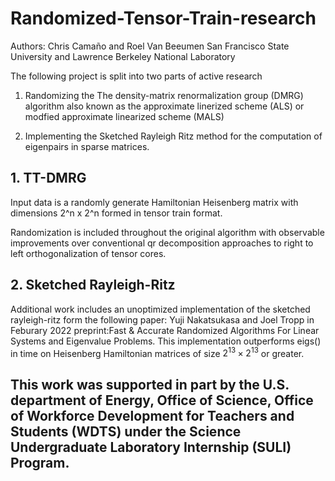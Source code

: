 # Randomized-Tensor-Train-research
Authors: Chris Camaño and Roel Van Beeumen 
San Francisco State University and Lawrence Berkeley National Laboratory 



The following project is split into two parts of active research
1. Randomizing the The density-matrix renormalization group (DMRG) algorithm also known as the approximate linerized scheme (ALS) or modfied approximate linearized scheme (MALS) 

2. Implementing the Sketched Rayleigh Ritz method for the computation of eigenpairs in sparse matrices. 




## 1. TT-DMRG 

Input data is a randomly generate Hamiltonian Heisenberg matrix with dimensions 2^n x 2^n formed in tensor train format. 

Randomization is included throughout the original algorithm with observable improvements over conventional qr decomposition approaches to right to left orthogonalization of tensor cores. 

## 2. Sketched Rayleigh-Ritz 
Additional work includes an unoptimized implementation of  the sketched rayleigh-ritz form the following paper:
Yuji Nakatsukasa and Joel Tropp in Feburary 2022 preprint:Fast & Accurate Randomized Algorithms For Linear Systems and Eigenvalue Problems. 
This implementation outperforms eigs() in time on Heisenberg Hamiltonian matrices of size $2^{13} \times 2^{13}$ or greater. 



## This work was supported in part by the U.S. department of Energy, Office of Science, Office of Workforce Development for Teachers and Students (WDTS) under the Science Undergraduate Laboratory Internship (SULI) Program. 

